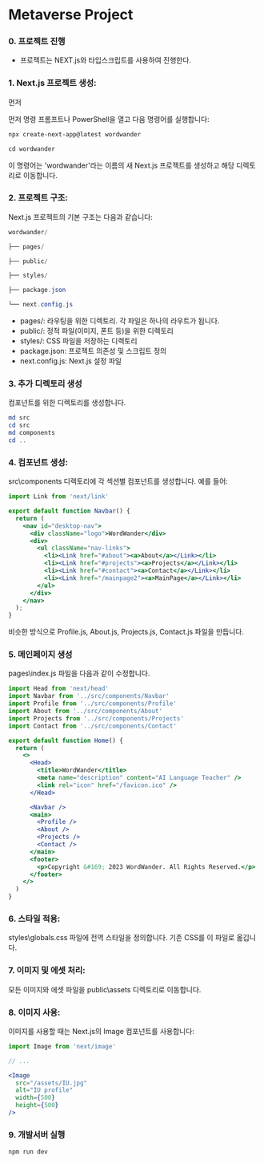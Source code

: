 # Metaverse Project

### 0. 프로젝트 진행

- 프로젝트는 NEXT.js와 타입스크립트를 사용하여 진행한다.

### 1. Next.js 프로젝트 생성:

먼저 

먼저 명령 프롬프트나 PowerShell을 열고 다음 명령어를 실행합니다:

```powershell
npx create-next-app@latest wordwander

cd wordwander
```

이 명령어는 'wordwander'라는 이름의 새 Next.js 프로젝트를 생성하고 해당 디렉토리로 이동합니다.

### 2. 프로젝트 구조:

Next.js 프로젝트의 기본 구조는 다음과 같습니다:

```powershell
wordwander/

├── pages/

├── public/

├── styles/

├── package.json

└── next.config.js
```

- pages/: 라우팅을 위한 디렉토리. 각 파일은 하나의 라우트가 됩니다.
- public/: 정적 파일(이미지, 폰트 등)을 위한 디렉토리
- styles/: CSS 파일을 저장하는 디렉토리
- package.json: 프로젝트 의존성 및 스크립트 정의
- next.config.js: Next.js 설정 파일

### 3. 추가 디렉토리 생성

컴포넌트를 위한 디렉토리를 생성합니다.

```powershell
md src
cd src
md components
cd ..
```

### 4. 컴포넌트 생성:

src\components 디렉토리에 각 섹션별 컴포넌트를 생성합니다. 예를 들어:

```jsx
import Link from 'next/link'

export default function Navbar() {
  return (
    <nav id="desktop-nav">
      <div className="logo">WordWander</div>
      <div>
        <ul className="nav-links">
          <li><Link href="#about"><a>About</a></Link></li>
          <li><Link href="#projects"><a>Projects</a></Link></li>
          <li><Link href="#contact"><a>Contact</a></Link></li>
          <li><Link href="/mainpage2"><a>MainPage</a></Link></li>
        </ul>
      </div>
    </nav>
  );
}
```

비슷한 방식으로 Profile.js, About.js, Projects.js, Contact.js 파일을 만듭니다.

### 5. 메인페이지 생성

pages\index.js 파일을 다음과 같이 수정합니다.

```jsx
import Head from 'next/head'
import Navbar from '../src/components/Navbar'
import Profile from '../src/components/Profile'
import About from '../src/components/About'
import Projects from '../src/components/Projects'
import Contact from '../src/components/Contact'

export default function Home() {
  return (
    <>
      <Head>
        <title>WordWander</title>
        <meta name="description" content="AI Language Teacher" />
        <link rel="icon" href="/favicon.ico" />
      </Head>

      <Navbar />
      <main>
        <Profile />
        <About />
        <Projects />
        <Contact />
      </main>
      <footer>
        <p>Copyright &#169; 2023 WordWander. All Rights Reserved.</p>
      </footer>
    </>
  )
}
```

### 6. 스타일 적용:

styles\globals.css 파일에 전역 스타일을 정의합니다. 기존 CSS를 이 파일로 옮깁니다.

### 7. 이미지 및 에셋 처리:

모든 이미지와 에셋 파일을 public\assets 디렉토리로 이동합니다.

### 8. 이미지 사용:

이미지를 사용할 때는 Next.js의 Image 컴포넌트를 사용합니다:

```jsx
import Image from 'next/image'

// ...

<Image
  src="/assets/IU.jpg"
  alt="IU profile"
  width={500}
  height={500}
/>
```

### 9. 개발서버 실행

```jsx
npm run dev
```